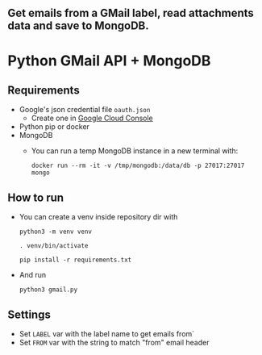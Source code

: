 Get emails from a GMail label, read attachments data and save to MongoDB.
-----
Python GMail API + MongoDB
===========================


Requirements
------------
* Google's json credential file `oauth.json`
  - Create one in [Google Cloud Console](https://console.cloud.google.com/apis/dashboard)
* Python pip or docker
* MongoDB
  - You can run a temp MongoDB instance in a new terminal with:

    `docker run --rm -it -v /tmp/mongodb:/data/db -p 27017:27017 mongo`


How to run
-----------
* You can create a venv inside repository dir with

    `python3 -m venv venv`

    `. venv/bin/activate`

    `pip install -r requirements.txt`

  
* And run

  `python3 gmail.py`


Settings
----------
* Set `LABEL` var with the label name to get emails from`
* Set `FROM` var with the string to match "from" email header